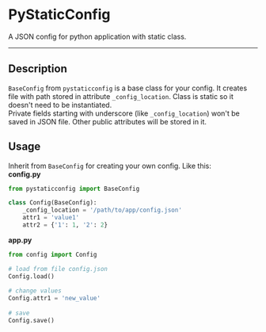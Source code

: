 # PyStaticConfig
 A JSON config for python application with static class. 
 
 -----
## Description
 `BaseConfig` from `pystaticconfig` is a base class for your config. It creates file with path stored in attribute `_config_location`. Class is static so it doesn't need to be instantiated.   
 Private fields starting with underscore (like `_config_location`) won't be saved in JSON file. Other public attributes will be stored in it. 

## Usage
 Inherit from `BaseConfig` for creating your own config. Like this:  
 **config.py**  
 ```python
 from pystaticconfig import BaseConfig
 
 class Config(BaseConfig):
     _config_location = '/path/to/app/config.json'
     attr1 = 'value1'
     attr2 = {'1': 1, '2': 2}
 ```
 **app.py**  
 ```python
 from config import Config
 
 # load from file config.json
 Config.load()
    
 # change values
 Config.attr1 = 'new_value'
    
 # save
 Config.save()
 ```
